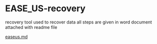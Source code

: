 # EASE_US-recovery
recovery tool used to recover data all steps are given in word document attached with readme file


[easeus.md](https://github.com/beegrewal/EASE_US-recovery/files/13362711/easeus.md)
